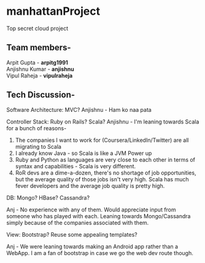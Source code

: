 manhattanProject
================

Top secret cloud project

Team members-
----------------

Arpit Gupta - <b>arpitg1991</b>
<br>
Anjishnu Kumar - <b>anjishnu</b>
<br>
Vipul Raheja - <b>vipulraheja</b>

Tech Discussion-
-----------------------
Software Architecture:
MVC?
Anjishnu - Ham ko naa pata

Controller Stack:
Ruby on Rails?
Scala?
Anjishnu - I'm leaning towards Scala for a bunch of reasons-
1) The companies I want to work for (Coursera/LinkedIn/Twitter) are all migrating to Scala
2) I already know Java - so Scala is like a JVM Power up
3) Ruby and Python as languages are very close to each other in terms of syntax and capabilities - Scala is very different. 
4) RoR devs are a dime-a-dozen, there's no shortage of job opportunities, but the average quality of those jobs isn't very high. Scala has much fever developers and the average job quality is pretty high.


DB:
Mongo?
HBase?
Cassandra?

Anj - No experience with any of them. Would appreciate input from someone who has played with each. Leaning towards Mongo/Cassandra simply because of the companies associated with them.

View:
Bootstrap?
Reuse some appealing templates?

Anj - We were leaning towards making an Android app rather than a WebApp. I am a fan of bootstrap in case we go the web dev route though.
